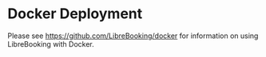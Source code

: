 # Docker Deployment

Please see https://github.com/LibreBooking/docker for information on using
LibreBooking with Docker.

